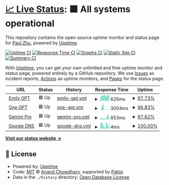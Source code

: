 # [📈 Live Status](https://isanwenyu.github.io/upptime): <!--live status--> **🟩 All systems operational**

This repository contains the open-source uptime monitor and status page for [Paul Zhu](https://isanwenyu.github.io/upptime), powered by [Upptime](https://github.com/upptime/upptime).

[![Uptime CI](https://github.com/isanwenyu/upptime/workflows/Uptime%20CI/badge.svg)](https://github.com/isanwenyu/upptime/actions?query=workflow%3A%22Uptime+CI%22)
[![Response Time CI](https://github.com/isanwenyu/upptime/workflows/Response%20Time%20CI/badge.svg)](https://github.com/isanwenyu/upptime/actions?query=workflow%3A%22Response+Time+CI%22)
[![Graphs CI](https://github.com/isanwenyu/upptime/workflows/Graphs%20CI/badge.svg)](https://github.com/isanwenyu/upptime/actions?query=workflow%3A%22Graphs+CI%22)
[![Static Site CI](https://github.com/isanwenyu/upptime/workflows/Static%20Site%20CI/badge.svg)](https://github.com/isanwenyu/upptime/actions?query=workflow%3A%22Static+Site+CI%22)
[![Summary CI](https://github.com/isanwenyu/upptime/workflows/Summary%20CI/badge.svg)](https://github.com/isanwenyu/upptime/actions?query=workflow%3A%22Summary+CI%22)

With [Upptime](https://upptime.js.org), you can get your own unlimited and free uptime monitor and status page, powered entirely by a GitHub repository. We use [Issues](https://github.com/isanwenyu/upptime/issues) as incident reports, [Actions](https://github.com/isanwenyu/upptime/actions) as uptime monitors, and [Pages](https://isanwenyu.github.io/upptime) for the status page.

<!--start: status pages-->
<!-- This summary is generated by Upptime (https://github.com/upptime/upptime) -->
<!-- Do not edit this manually, your changes will be overwritten -->
<!-- prettier-ignore -->
| URL | Status | History | Response Time | Uptime |
| --- | ------ | ------- | ------------- | ------ |
| <img alt="" src="https://icons.duckduckgo.com/ip3/emilygpt.fly.dev.ico" height="13"> [Emily GPT](https://emilygpt.fly.dev) | 🟩 Up | [emily-gpt.yml](https://github.com/isanwenyu/upptime/commits/HEAD/history/emily-gpt.yml) | <details><summary><img alt="Response time graph" src="./graphs/emily-gpt/response-time-week.png" height="20"> 826ms</summary><br><a href="https://isanwenyu.github.io/upptime/history/emily-gpt"><img alt="Response time 1010" src="https://img.shields.io/endpoint?url=https%3A%2F%2Fraw.githubusercontent.com%2Fisanwenyu%2Fupptime%2FHEAD%2Fapi%2Femily-gpt%2Fresponse-time.json"></a><br><a href="https://isanwenyu.github.io/upptime/history/emily-gpt"><img alt="24-hour response time 2390" src="https://img.shields.io/endpoint?url=https%3A%2F%2Fraw.githubusercontent.com%2Fisanwenyu%2Fupptime%2FHEAD%2Fapi%2Femily-gpt%2Fresponse-time-day.json"></a><br><a href="https://isanwenyu.github.io/upptime/history/emily-gpt"><img alt="7-day response time 826" src="https://img.shields.io/endpoint?url=https%3A%2F%2Fraw.githubusercontent.com%2Fisanwenyu%2Fupptime%2FHEAD%2Fapi%2Femily-gpt%2Fresponse-time-week.json"></a><br><a href="https://isanwenyu.github.io/upptime/history/emily-gpt"><img alt="30-day response time 865" src="https://img.shields.io/endpoint?url=https%3A%2F%2Fraw.githubusercontent.com%2Fisanwenyu%2Fupptime%2FHEAD%2Fapi%2Femily-gpt%2Fresponse-time-month.json"></a><br><a href="https://isanwenyu.github.io/upptime/history/emily-gpt"><img alt="1-year response time 1010" src="https://img.shields.io/endpoint?url=https%3A%2F%2Fraw.githubusercontent.com%2Fisanwenyu%2Fupptime%2FHEAD%2Fapi%2Femily-gpt%2Fresponse-time-year.json"></a></details> | <details><summary><a href="https://isanwenyu.github.io/upptime/history/emily-gpt">97.73%</a></summary><a href="https://isanwenyu.github.io/upptime/history/emily-gpt"><img alt="All-time uptime 99.76%" src="https://img.shields.io/endpoint?url=https%3A%2F%2Fraw.githubusercontent.com%2Fisanwenyu%2Fupptime%2FHEAD%2Fapi%2Femily-gpt%2Fuptime.json"></a><br><a href="https://isanwenyu.github.io/upptime/history/emily-gpt"><img alt="24-hour uptime 84.09%" src="https://img.shields.io/endpoint?url=https%3A%2F%2Fraw.githubusercontent.com%2Fisanwenyu%2Fupptime%2FHEAD%2Fapi%2Femily-gpt%2Fuptime-day.json"></a><br><a href="https://isanwenyu.github.io/upptime/history/emily-gpt"><img alt="7-day uptime 97.73%" src="https://img.shields.io/endpoint?url=https%3A%2F%2Fraw.githubusercontent.com%2Fisanwenyu%2Fupptime%2FHEAD%2Fapi%2Femily-gpt%2Fuptime-week.json"></a><br><a href="https://isanwenyu.github.io/upptime/history/emily-gpt"><img alt="30-day uptime 99.48%" src="https://img.shields.io/endpoint?url=https%3A%2F%2Fraw.githubusercontent.com%2Fisanwenyu%2Fupptime%2FHEAD%2Fapi%2Femily-gpt%2Fuptime-month.json"></a><br><a href="https://isanwenyu.github.io/upptime/history/emily-gpt"><img alt="1-year uptime 99.76%" src="https://img.shields.io/endpoint?url=https%3A%2F%2Fraw.githubusercontent.com%2Fisanwenyu%2Fupptime%2FHEAD%2Fapi%2Femily-gpt%2Fuptime-year.json"></a></details>
| <img alt="" src="https://icons.duckduckgo.com/ip3/one-gpt.fly.dev.ico" height="13"> [One GPT](https://one-gpt.fly.dev) | 🟩 Up | [one-gpt.yml](https://github.com/isanwenyu/upptime/commits/HEAD/history/one-gpt.yml) | <details><summary><img alt="Response time graph" src="./graphs/one-gpt/response-time-week.png" height="20"> 3004ms</summary><br><a href="https://isanwenyu.github.io/upptime/history/one-gpt"><img alt="Response time 2255" src="https://img.shields.io/endpoint?url=https%3A%2F%2Fraw.githubusercontent.com%2Fisanwenyu%2Fupptime%2FHEAD%2Fapi%2Fone-gpt%2Fresponse-time.json"></a><br><a href="https://isanwenyu.github.io/upptime/history/one-gpt"><img alt="24-hour response time 7568" src="https://img.shields.io/endpoint?url=https%3A%2F%2Fraw.githubusercontent.com%2Fisanwenyu%2Fupptime%2FHEAD%2Fapi%2Fone-gpt%2Fresponse-time-day.json"></a><br><a href="https://isanwenyu.github.io/upptime/history/one-gpt"><img alt="7-day response time 3004" src="https://img.shields.io/endpoint?url=https%3A%2F%2Fraw.githubusercontent.com%2Fisanwenyu%2Fupptime%2FHEAD%2Fapi%2Fone-gpt%2Fresponse-time-week.json"></a><br><a href="https://isanwenyu.github.io/upptime/history/one-gpt"><img alt="30-day response time 2316" src="https://img.shields.io/endpoint?url=https%3A%2F%2Fraw.githubusercontent.com%2Fisanwenyu%2Fupptime%2FHEAD%2Fapi%2Fone-gpt%2Fresponse-time-month.json"></a><br><a href="https://isanwenyu.github.io/upptime/history/one-gpt"><img alt="1-year response time 2255" src="https://img.shields.io/endpoint?url=https%3A%2F%2Fraw.githubusercontent.com%2Fisanwenyu%2Fupptime%2FHEAD%2Fapi%2Fone-gpt%2Fresponse-time-year.json"></a></details> | <details><summary><a href="https://isanwenyu.github.io/upptime/history/one-gpt">96.83%</a></summary><a href="https://isanwenyu.github.io/upptime/history/one-gpt"><img alt="All-time uptime 98.05%" src="https://img.shields.io/endpoint?url=https%3A%2F%2Fraw.githubusercontent.com%2Fisanwenyu%2Fupptime%2FHEAD%2Fapi%2Fone-gpt%2Fuptime.json"></a><br><a href="https://isanwenyu.github.io/upptime/history/one-gpt"><img alt="24-hour uptime 83.30%" src="https://img.shields.io/endpoint?url=https%3A%2F%2Fraw.githubusercontent.com%2Fisanwenyu%2Fupptime%2FHEAD%2Fapi%2Fone-gpt%2Fuptime-day.json"></a><br><a href="https://isanwenyu.github.io/upptime/history/one-gpt"><img alt="7-day uptime 96.83%" src="https://img.shields.io/endpoint?url=https%3A%2F%2Fraw.githubusercontent.com%2Fisanwenyu%2Fupptime%2FHEAD%2Fapi%2Fone-gpt%2Fuptime-week.json"></a><br><a href="https://isanwenyu.github.io/upptime/history/one-gpt"><img alt="30-day uptime 99.27%" src="https://img.shields.io/endpoint?url=https%3A%2F%2Fraw.githubusercontent.com%2Fisanwenyu%2Fupptime%2FHEAD%2Fapi%2Fone-gpt%2Fuptime-month.json"></a><br><a href="https://isanwenyu.github.io/upptime/history/one-gpt"><img alt="1-year uptime 98.05%" src="https://img.shields.io/endpoint?url=https%3A%2F%2Fraw.githubusercontent.com%2Fisanwenyu%2Fupptime%2FHEAD%2Fapi%2Fone-gpt%2Fuptime-year.json"></a></details>
| <img alt="" src="https://icons.duckduckgo.com/ip3/gemini-pro.fly.dev.ico" height="13"> [Gemini Pro](https://gemini-pro.fly.dev) | 🟩 Up | [gemini-pro.yml](https://github.com/isanwenyu/upptime/commits/HEAD/history/gemini-pro.yml) | <details><summary><img alt="Response time graph" src="./graphs/gemini-pro/response-time-week.png" height="20"> 853ms</summary><br><a href="https://isanwenyu.github.io/upptime/history/gemini-pro"><img alt="Response time 653" src="https://img.shields.io/endpoint?url=https%3A%2F%2Fraw.githubusercontent.com%2Fisanwenyu%2Fupptime%2FHEAD%2Fapi%2Fgemini-pro%2Fresponse-time.json"></a><br><a href="https://isanwenyu.github.io/upptime/history/gemini-pro"><img alt="24-hour response time 1982" src="https://img.shields.io/endpoint?url=https%3A%2F%2Fraw.githubusercontent.com%2Fisanwenyu%2Fupptime%2FHEAD%2Fapi%2Fgemini-pro%2Fresponse-time-day.json"></a><br><a href="https://isanwenyu.github.io/upptime/history/gemini-pro"><img alt="7-day response time 853" src="https://img.shields.io/endpoint?url=https%3A%2F%2Fraw.githubusercontent.com%2Fisanwenyu%2Fupptime%2FHEAD%2Fapi%2Fgemini-pro%2Fresponse-time-week.json"></a><br><a href="https://isanwenyu.github.io/upptime/history/gemini-pro"><img alt="30-day response time 676" src="https://img.shields.io/endpoint?url=https%3A%2F%2Fraw.githubusercontent.com%2Fisanwenyu%2Fupptime%2FHEAD%2Fapi%2Fgemini-pro%2Fresponse-time-month.json"></a><br><a href="https://isanwenyu.github.io/upptime/history/gemini-pro"><img alt="1-year response time 653" src="https://img.shields.io/endpoint?url=https%3A%2F%2Fraw.githubusercontent.com%2Fisanwenyu%2Fupptime%2FHEAD%2Fapi%2Fgemini-pro%2Fresponse-time-year.json"></a></details> | <details><summary><a href="https://isanwenyu.github.io/upptime/history/gemini-pro">97.62%</a></summary><a href="https://isanwenyu.github.io/upptime/history/gemini-pro"><img alt="All-time uptime 93.67%" src="https://img.shields.io/endpoint?url=https%3A%2F%2Fraw.githubusercontent.com%2Fisanwenyu%2Fupptime%2FHEAD%2Fapi%2Fgemini-pro%2Fuptime.json"></a><br><a href="https://isanwenyu.github.io/upptime/history/gemini-pro"><img alt="24-hour uptime 83.32%" src="https://img.shields.io/endpoint?url=https%3A%2F%2Fraw.githubusercontent.com%2Fisanwenyu%2Fupptime%2FHEAD%2Fapi%2Fgemini-pro%2Fuptime-day.json"></a><br><a href="https://isanwenyu.github.io/upptime/history/gemini-pro"><img alt="7-day uptime 97.62%" src="https://img.shields.io/endpoint?url=https%3A%2F%2Fraw.githubusercontent.com%2Fisanwenyu%2Fupptime%2FHEAD%2Fapi%2Fgemini-pro%2Fuptime-week.json"></a><br><a href="https://isanwenyu.github.io/upptime/history/gemini-pro"><img alt="30-day uptime 99.45%" src="https://img.shields.io/endpoint?url=https%3A%2F%2Fraw.githubusercontent.com%2Fisanwenyu%2Fupptime%2FHEAD%2Fapi%2Fgemini-pro%2Fuptime-month.json"></a><br><a href="https://isanwenyu.github.io/upptime/history/gemini-pro"><img alt="1-year uptime 93.67%" src="https://img.shields.io/endpoint?url=https%3A%2F%2Fraw.githubusercontent.com%2Fisanwenyu%2Fupptime%2FHEAD%2Fapi%2Fgemini-pro%2Fuptime-year.json"></a></details>
| <img alt="" src="https://icons.duckduckgo.com/ip3/null.ico" height="13"> [Google DNS](8.8.4.4) | 🟩 Up | [google-dns.yml](https://github.com/isanwenyu/upptime/commits/HEAD/history/google-dns.yml) | <details><summary><img alt="Response time graph" src="./graphs/google-dns/response-time-week.png" height="20"> 4ms</summary><br><a href="https://isanwenyu.github.io/upptime/history/google-dns"><img alt="Response time 3" src="https://img.shields.io/endpoint?url=https%3A%2F%2Fraw.githubusercontent.com%2Fisanwenyu%2Fupptime%2FHEAD%2Fapi%2Fgoogle-dns%2Fresponse-time.json"></a><br><a href="https://isanwenyu.github.io/upptime/history/google-dns"><img alt="24-hour response time 6" src="https://img.shields.io/endpoint?url=https%3A%2F%2Fraw.githubusercontent.com%2Fisanwenyu%2Fupptime%2FHEAD%2Fapi%2Fgoogle-dns%2Fresponse-time-day.json"></a><br><a href="https://isanwenyu.github.io/upptime/history/google-dns"><img alt="7-day response time 4" src="https://img.shields.io/endpoint?url=https%3A%2F%2Fraw.githubusercontent.com%2Fisanwenyu%2Fupptime%2FHEAD%2Fapi%2Fgoogle-dns%2Fresponse-time-week.json"></a><br><a href="https://isanwenyu.github.io/upptime/history/google-dns"><img alt="30-day response time 3" src="https://img.shields.io/endpoint?url=https%3A%2F%2Fraw.githubusercontent.com%2Fisanwenyu%2Fupptime%2FHEAD%2Fapi%2Fgoogle-dns%2Fresponse-time-month.json"></a><br><a href="https://isanwenyu.github.io/upptime/history/google-dns"><img alt="1-year response time 3" src="https://img.shields.io/endpoint?url=https%3A%2F%2Fraw.githubusercontent.com%2Fisanwenyu%2Fupptime%2FHEAD%2Fapi%2Fgoogle-dns%2Fresponse-time-year.json"></a></details> | <details><summary><a href="https://isanwenyu.github.io/upptime/history/google-dns">100.00%</a></summary><a href="https://isanwenyu.github.io/upptime/history/google-dns"><img alt="All-time uptime 100.00%" src="https://img.shields.io/endpoint?url=https%3A%2F%2Fraw.githubusercontent.com%2Fisanwenyu%2Fupptime%2FHEAD%2Fapi%2Fgoogle-dns%2Fuptime.json"></a><br><a href="https://isanwenyu.github.io/upptime/history/google-dns"><img alt="24-hour uptime 100.00%" src="https://img.shields.io/endpoint?url=https%3A%2F%2Fraw.githubusercontent.com%2Fisanwenyu%2Fupptime%2FHEAD%2Fapi%2Fgoogle-dns%2Fuptime-day.json"></a><br><a href="https://isanwenyu.github.io/upptime/history/google-dns"><img alt="7-day uptime 100.00%" src="https://img.shields.io/endpoint?url=https%3A%2F%2Fraw.githubusercontent.com%2Fisanwenyu%2Fupptime%2FHEAD%2Fapi%2Fgoogle-dns%2Fuptime-week.json"></a><br><a href="https://isanwenyu.github.io/upptime/history/google-dns"><img alt="30-day uptime 100.00%" src="https://img.shields.io/endpoint?url=https%3A%2F%2Fraw.githubusercontent.com%2Fisanwenyu%2Fupptime%2FHEAD%2Fapi%2Fgoogle-dns%2Fuptime-month.json"></a><br><a href="https://isanwenyu.github.io/upptime/history/google-dns"><img alt="1-year uptime 100.00%" src="https://img.shields.io/endpoint?url=https%3A%2F%2Fraw.githubusercontent.com%2Fisanwenyu%2Fupptime%2FHEAD%2Fapi%2Fgoogle-dns%2Fuptime-year.json"></a></details>

<!--end: status pages-->

[**Visit our status website →**](https://isanwenyu.github.io/upptime)

## 📄 License

- Powered by: [Upptime](https://github.com/upptime/upptime)
- Code: [MIT](./LICENSE) © [Anand Chowdhary](https://anandchowdhary.com), supported by [Pabio](https://pabio.com)
- Data in the `./history` directory: [Open Database License](https://opendatacommons.org/licenses/odbl/1-0/)
